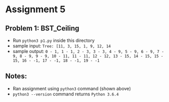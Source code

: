 # Assignment 5
## Problem 1: BST_Ceiling
* Run `python3 p1.py` inside this directory
* sample input: `Tree: [11, 3, 15, 1, 9, 12, 14`
* sample output: `0 - 1,
1 - 1,
2 - 3,
3 - 3,
4 - 9,
5 - 9,
6 - 9,
7 - 9,
8 - 9,
9 - 9,
10 - 11,
11 - 11,
12 - 12,
13 - 15,
14 - 15,
15 - 15,
16 - -1,
17 - -1,
18 - -1,
19 - -1`

## Notes:
* Ran assignment using `python3` command (shown above)
* `python3 --version` command returns `Python 3.6.4`
